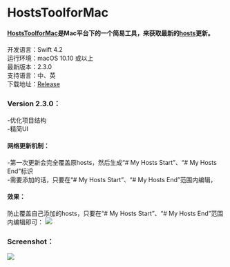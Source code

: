 # HostsToolforMac

#### [**HostsToolforMac**](https://github.com/ZzzM/HostToolforMac)是Mac平台下的一个简易工具，来获取最新的[**hosts**](https://github.com/racaljk/hosts.git)更新。
开发语言：Swift 4.2<br/>
运行环境：macOS 10.10 或以上<br/>
最新版本：2.3.0 <br/>
支持语言：中、英 <br/>
下载地址：[Release](https://github.com/ZzzM/HostsToolforMac/releases)

### Version 2.3.0：
-优化项目结构<br/>
-精简UI

#### 网络更新机制：
-第一次更新会完全覆盖原hosts，然后生成“# My Hosts Start”、“# My Hosts End”标识<br/>
-需要添加的话，只要在“# My Hosts Start”、“# My Hosts End”范围内编辑，

#### 效果：

防止覆盖自己添加的hosts，只要在“# My Hosts Start”、“# My Hosts End”范围内编辑即可：
![](https://ws1.sinaimg.cn/large/77a575a6gy1fgqag558xxj20kj0e70ul.jpg)

### Screenshot：
![](https://ws1.sinaimg.cn/large/77a575a6gy1frnff3nq3rg208w063b2a.gif)

